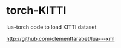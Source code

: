 torch-KITTI
===========

lua-torch code to load KITTI dataset

http://github.com/clementfarabet/lua---xml




